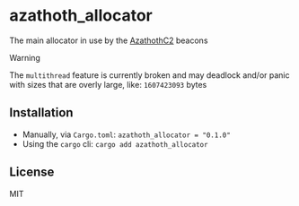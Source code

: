 # azathoth_allocator

The main allocator in use by the [AzathothC2](https://github.com/AzathothC2/) beacons

> [!WARNING]
> The `multithread` feature is currently broken and may deadlock and/or panic with sizes that are overly large,
> like: `1607423093` bytes

## Installation
* Manually, via `Cargo.toml`: `azathoth_allocator = "0.1.0"`
* Using the `cargo` cli: `cargo add azathoth_allocator`

## License
MIT